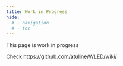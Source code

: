 ```yaml
---
title: Work in Progress
hide:
  # - navigation
  # - toc
---
```


This page is work in progress

Check https://github.com/atuline/WLED/wiki/

